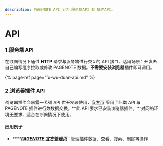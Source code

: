 ```yaml
---
description: PAGENOTE API 分为 服务端API 和 插件API。
---
```


# API

### 1.服务端 API

在联网情况下通过 **HTTP** 请求与服务端进行交互的 API 接口，适用场景：开发者自己编写程序拉取或修改 PAGENOTE 数据。**不需要安装浏览器**插件即可调用。

{% page-ref page="fu-wu-duan-api.md" %}

### 2.浏览器插件 API

浏览器插件会暴露一系列 API 供开发者使用，[官方页](https://pagenote.cn/me) 采用了此类 API 与 PAGENOTE 插件进行数数据交换，**此 API 要求已安装浏览器插件。**对网络环境无要求，适合在断网情况下使用。

#### 应用例子

* _\*\*\*\*_[_**PAGENOTE 官方管理页**_](https://pagenote.cn)：管理插件数据、查看、搜索、删除等操作

